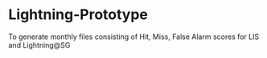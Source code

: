 # Lightning-Prototype
To generate monthly files consisting of Hit, Miss, False Alarm scores for LIS and Lightning@SG
